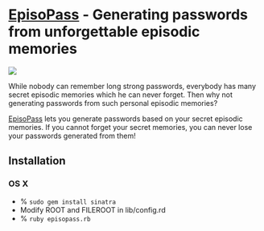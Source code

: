 # [EpisoPass](http://EpisoPass.com) - Generating passwords from unforgettable episodic memories

![](https://gyazo.com/e5e677f6c0175d82b11a6718a145ebd2.png)

While nobody can remember long strong passwords,
everybody has many secret episodic memories
which he can never forget.
Then why not generating passwords from such
personal episodic memories?

[EpisoPass](http://EpisoPass.com) lets you
generate passwords based on your secret
episodic memories. 
If you cannot forget your secret memories,
you can never lose your passwords generated from them!

## Installation

### OS X

- % ```sudo gem install sinatra```
- Modify ROOT and FILEROOT in lib/config.rd
- % ```ruby episopass.rb```

